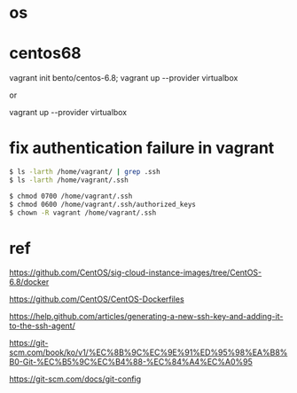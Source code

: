 # os

# centos68

vagrant init bento/centos-6.8; vagrant up --provider virtualbox

or 

vagrant up --provider virtualbox

# fix authentication failure in vagrant

```bash
$ ls -larth /home/vagrant/ | grep .ssh
$ ls -larth /home/vagrant/.ssh

$ chmod 0700 /home/vagrant/.ssh
$ chmod 0600 /home/vagrant/.ssh/authorized_keys
$ chown -R vagrant /home/vagrant/.ssh
```

# ref

https://github.com/CentOS/sig-cloud-instance-images/tree/CentOS-6.8/docker

https://github.com/CentOS/CentOS-Dockerfiles

https://help.github.com/articles/generating-a-new-ssh-key-and-adding-it-to-the-ssh-agent/

https://git-scm.com/book/ko/v1/%EC%8B%9C%EC%9E%91%ED%95%98%EA%B8%B0-Git-%EC%B5%9C%EC%B4%88-%EC%84%A4%EC%A0%95

https://git-scm.com/docs/git-config

